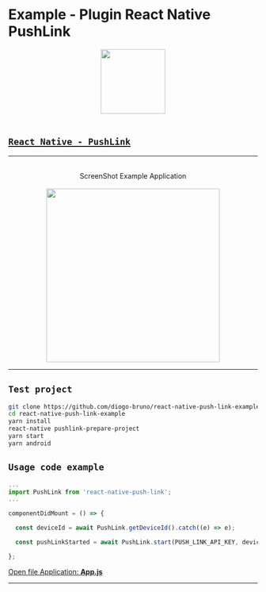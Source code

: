 # Example - Plugin React Native PushLink

<p align="center">
  <img src="https://pushlink.com/javax.faces.resource/images/site/logo-verde.png.xhtml?ln=pushlink" height='130' />
  </br>
  </br>
</p>

## <a href="https://github.com/diogo-bruno/react-native-push-link">`React Native - PushLink`</a>

---

<p align="center">
<br>
 ScreenShot Example Application
<br><br>
<img src="https://user-images.githubusercontent.com/11491923/110528809-4eaa6780-80f7-11eb-9525-2dbeb93238e5.png" width="350" />
</p>

---

## `Test project`

```sh
git clone https://github.com/diogo-bruno/react-native-push-link-example.git
cd react-native-push-link-example
yarn install
react-native pushlink-prepare-project
yarn start
yarn android
```

## `Usage code example`

```javascript
...
import PushLink from 'react-native-push-link';
...

componentDidMount = () => {

  const deviceId = await PushLink.getDeviceId().catch((e) => e);

  const pushLinkStarted = await PushLink.start(PUSH_LINK_API_KEY, deviceId).catch((e) => e);

};
```

<a target="_blank" href="https://github.com/diogo-bruno/react-native-push-link-example/blob/master/App.js">Open file Application: <b>App.js</b></a>

---
